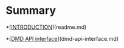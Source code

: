 # Summary

\*\[[INTRODUCTION](README.md)\]\(readme.md\)

\*\[[DMD API interface](dmd-api-interface.md)\]\(dmd-api-interface.md\)



